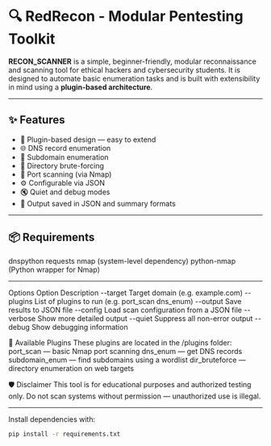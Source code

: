 # 🔍 RedRecon - Modular Pentesting Toolkit

**RECON_SCANNER** is a simple, beginner-friendly, modular reconnaissance and scanning tool for ethical hackers and cybersecurity students. It is designed to automate basic enumeration tasks and is built with extensibility in mind using a **plugin-based architecture**.

---

## ✨ Features

- 🧩 Plugin-based design — easy to extend
- 🌐 DNS record enumeration
- 📛 Subdomain enumeration
- 📂 Directory brute-forcing
- 🔌 Port scanning (via Nmap)
- ⚙️ Configurable via JSON
- 🔇 Quiet and debug modes
- 💾 Output saved in JSON and summary formats

---

## 📦 Requirements
dnspython
requests
nmap (system-level dependency)
python-nmap (Python wrapper for Nmap)

---

Options
Option	Description
--target	  Target domain (e.g. example.com)
--plugins  	List of plugins to run (e.g. port_scan dns_enum)
--output	  Save results to JSON file
--config	  Load scan configuration from a JSON file
--verbose	  Show more detailed output
--quiet	    Suppress all non-error output
--debug	    Show debugging information

🔌 Available Plugins
These plugins are located in the /plugins folder:
port_scan — basic Nmap port scanning
dns_enum — get DNS records
subdomain_enum — find subdomains using a wordlist
dir_bruteforce — directory enumeration on web targets


🛡️ Disclaimer
This tool is for educational purposes and authorized testing only.
Do not scan systems without permission — unauthorized use is illegal.


---
Install dependencies with:

```bash
pip install -r requirements.txt

